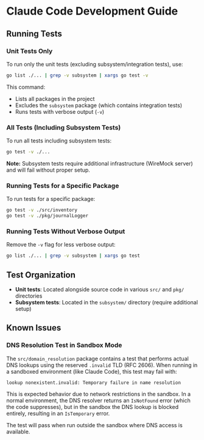 # Claude Code Development Guide

## Running Tests

### Unit Tests Only

To run only the unit tests (excluding subsystem/integration tests), use:

```bash
go list ./... | grep -v subsystem | xargs go test -v
```

This command:
- Lists all packages in the project
- Excludes the `subsystem` package (which contains integration tests)
- Runs tests with verbose output (`-v`)

### All Tests (Including Subsystem Tests)

To run all tests including subsystem tests:

```bash
go test -v ./...
```

**Note:** Subsystem tests require additional infrastructure (WireMock server) and will fail without proper setup.

### Running Tests for a Specific Package

To run tests for a specific package:

```bash
go test -v ./src/inventory
go test -v ./pkg/journalLogger
```

### Running Tests Without Verbose Output

Remove the `-v` flag for less verbose output:

```bash
go list ./... | grep -v subsystem | xargs go test
```

## Test Organization

- **Unit tests**: Located alongside source code in various `src/` and `pkg/` directories
- **Subsystem tests**: Located in the `subsystem/` directory (require additional setup)

## Known Issues

### DNS Resolution Test in Sandbox Mode

The `src/domain_resolution` package contains a test that performs actual DNS lookups using the reserved `.invalid` TLD (RFC 2606). When running in a sandboxed environment (like Claude Code), this test may fail with:

```
lookup nonexistent.invalid: Temporary failure in name resolution
```

This is expected behavior due to network restrictions in the sandbox. In a normal environment, the DNS resolver returns an `IsNotFound` error (which the code suppresses), but in the sandbox the DNS lookup is blocked entirely, resulting in an `IsTemporary` error.

The test will pass when run outside the sandbox where DNS access is available.
